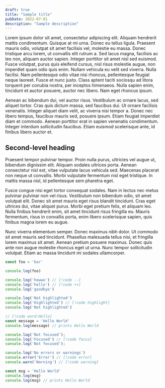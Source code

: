 ```yaml
---
draft: true
title: "Sample title"
pubDate: 2022-07-01
description: "Sample description"
---
```


Lorem ipsum dolor sit amet, consectetur adipiscing elit. Aliquam hendrerit mattis condimentum. Quisque at mi urna. Donec
eu tellus ligula. Praesent mauris odio, volutpat sit amet facilisis vel, molestie eu massa. Donec tristique arcu lorem,
ut convallis elit rutrum a. Sed lacus magna, facilisis ac leo non, aliquam auctor sapien. Integer porttitor sit amet
nisl sed euismod. Fusce volutpat, purus quis eleifend cursus, nisl risus molestie augue, non imperdiet quam odio quis
enim. Nullam vehicula eu velit sed viverra. Nulla facilisi. Nam pellentesque odio vitae nisi rhoncus, pellentesque
feugiat neque laoreet. Fusce et nunc justo. Class aptent taciti sociosqu ad litora torquent per conubia nostra, per
inceptos himenaeos. Nulla sapien enim, tincidunt et auctor posuere, auctor nec libero. Nam eget rhoncus ipsum.

Aenean ac bibendum dui, vel auctor risus. Vestibulum ac ornare lacus, sed aliquet tortor. Cras quis dictum massa, sed
faucibus dui. Ut ornare facilisis venenatis. Integer aliquet diam velit, ac viverra nisi tempor a. Donec nec libero
tempus, faucibus mauris sed, posuere ipsum. Etiam feugiat imperdiet diam et commodo. Aenean porttitor erat in sapien
venenatis condimentum. Integer interdum sollicitudin faucibus. Etiam euismod scelerisque ante, id finibus libero auctor
et.

## Second-level heading

Praesent tempor pulvinar tempor. Proin nulla purus, ultricies vel augue ut, bibendum dignissim elit. Aliquam sodales
ultrices porta. Aenean consectetur nisl est, vitae vulputate lacus vehicula sed. Maecenas placerat non neque ut
convallis. Morbi vulputate fermentum nisl eget tristique. In mattis massa nisl, id pellentesque sem pharetra eget.

Fusce congue nisi eget tortor consequat sodales. Nam in lectus nec metus pulvinar pulvinar non vel risus. Vestibulum non
bibendum odio, sit amet volutpat elit. Donec sit amet mauris eget risus blandit tincidunt. Cras eget ultrices dui, vitae
aliquet purus. Morbi eget pretium felis, et aliquam leo. Nulla finibus hendrerit enim, sit amet tincidunt risus
fringilla eu. Mauris fermentum, risus in convallis porta, enim libero scelerisque sapien, quis finibus magna lorem eu
augue.

Nunc viverra elementum semper. Donec maximus nibh dolor. Ut commodo sit amet mauris sed tincidunt. Phasellus malesuada
tellus nisi, et fringilla lorem maximus sit amet. Aenean pretium posuere maximus. Donec quis ante non augue molestie
rhoncus eget ut urna. Nunc tempor sollicitudin volutpat. Etiam ac massa tincidunt mi sodales ullamcorper.

```ts
const foo = 'bar'

console.log(foo)
```

```ts
console.log('hewwo') // [!code --]
console.log('hello') // [!code ++]
console.log('goodbye')
```

```ts
console.log('Not highlighted')
console.log('Highlighted') // [!code highlight]
console.log('Not highlighted')
```

```ts
// [!code word:Hello]
const message = 'Hello World'
console.log(message) // prints Hello World
```

```ts
console.log('Not focused');
console.log('Focused') // [!code focus]
console.log('Not focused');
```

```ts
console.log('No errors or warnings')
console.error('Error') // [!code error]
console.warn('Warning') // [!code warning]
```

```js /Hello/
const msg = 'Hello World'
console.log(msg)
console.log(msg) // prints Hello World
```
